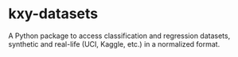 # kxy-datasets
A Python package to access classification and regression datasets, synthetic and real-life (UCI, Kaggle, etc.) in a normalized format.
